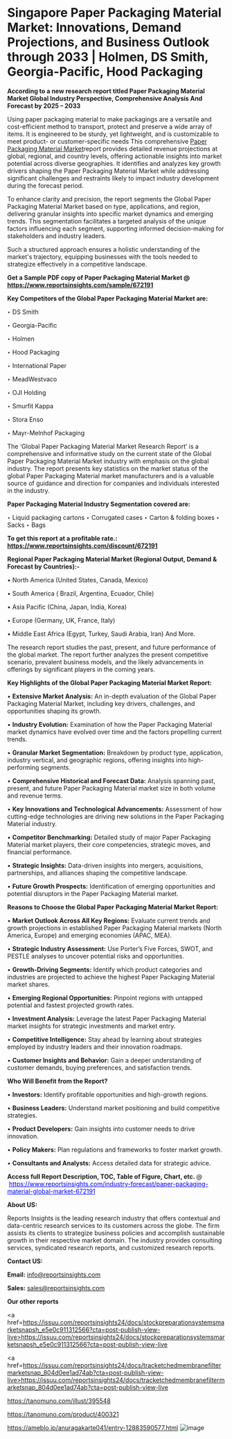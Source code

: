 # Singapore Paper Packaging Material Market: Innovations, Demand Projections, and Business Outlook through 2033 | Holmen, DS Smith, Georgia-Pacific, Hood Packaging

<strong>According to a new research report titled Paper Packaging Material Market Global Industry Perspective, Comprehensive Analysis And Forecast by 2025 – 2033</strong>

Using paper packaging material to make packagings are a versatile and cost-efficient method to transport, protect and preserve a wide array of items. It is engineered to be sturdy, yet lightweight, and is customizable to meet product- or customer-specific needs This comprehensive <a href=https://www.reportsinsights.com/sample/672191>Paper Packaging Material Market</a>report provides detailed revenue projections at global, regional, and country levels, offering actionable insights into market potential across diverse geographies. It identifies and analyzes key growth drivers shaping the Paper Packaging Material Market while addressing significant challenges and restraints likely to impact industry development during the forecast period.

To enhance clarity and precision, the report segments the Global Paper Packaging Material Market based on type, applications, and region, delivering granular insights into specific market dynamics and emerging trends. This segmentation facilitates a targeted analysis of the unique factors influencing each segment, supporting informed decision-making for stakeholders and industry leaders.

Such a structured approach ensures a holistic understanding of the market's trajectory, equipping businesses with the tools needed to strategize effectively in a competitive landscape.

<strong>Get a Sample PDF copy of Paper Packaging Material Market </strong><strong>@<a href=https://www.reportsinsights.com/sample/672191 style=color:#0000ff;> https://www.reportsinsights.com/sample/672191</a></strong></font>

<strong>Key Competitors of the Global Paper Packaging Material Market are:</strong>

‣ DS Smith

‣ Georgia-Pacific

‣ Holmen

‣ Hood Packaging

‣ International Paper

‣ MeadWestvaco

‣ OJI Holding

‣ Smurfit Kappa

‣ Stora Enso

‣ Mayr-Melnhof Packaging

The ‘Global Paper Packaging Material Market Research Report’ is a comprehensive and informative study on the current state of the Global Paper Packaging Material Market industry with emphasis on the global industry. The report presents key statistics on the market status of the global Paper Packaging Material market manufacturers and is a valuable source of guidance and direction for companies and individuals interested in the industry.

<strong>Paper Packaging Material Industry Segmentation covered are:</strong>

‣ Liquid packaging cartons
‣ Corrugated cases
‣ Carton & folding boxes
‣ Sacks
‣ Bags

<strong>To get this report at a profitable rate.: <a href=https://www.reportsinsights.com/discount/672191 style=color:#0000ff;>https://www.reportsinsights.com/discount/672191</a></strong></font>

<strong>Regional Paper Packaging Material Market (Regional Output, Demand &amp; Forecast by Countries):-</strong>

• North America (United States, Canada, Mexico)

• South America ( Brazil, Argentina, Ecuador, Chile)

• Asia Pacific (China, Japan, India, Korea)

• Europe (Germany, UK, France, Italy)

• Middle East Africa (Egypt, Turkey, Saudi Arabia, Iran) And More.

The research report studies the past, present, and future performance of the global market. The report further analyzes the present competitive scenario, prevalent business models, and the likely advancements in offerings by significant players in the coming years.

<strong>Key Highlights of the Global Paper Packaging Material Market Report:</strong>

• <strong>Extensive Market Analysis:</strong> An in-depth evaluation of the Global Paper Packaging Material Market, including key drivers, challenges, and opportunities shaping its growth.

• <strong>Industry Evolution:</strong> Examination of how the Paper Packaging Material market dynamics have evolved over time and the factors propelling current trends.

• <strong>Granular Market Segmentation:</strong> Breakdown by product type, application, industry vertical, and geographic regions, offering insights into high-performing segments.

• <strong>Comprehensive Historical and Forecast Data:</strong> Analysis spanning past, present, and future Paper Packaging Material market size in both volume and revenue terms.

• <strong>Key Innovations and Technological Advancements:</strong> Assessment of how cutting-edge technologies are driving new solutions in the Paper Packaging Material industry.

• <strong>Competitor Benchmarking:</strong> Detailed study of major Paper Packaging Material market players, their core competencies, strategic moves, and financial performance.

• <strong>Strategic Insights:</strong> Data-driven insights into mergers, acquisitions, partnerships, and alliances shaping the competitive landscape.

• <strong>Future Growth Prospects:</strong> Identification of emerging opportunities and potential disruptors in the Paper Packaging Material market.

<strong>Reasons to Choose the Global Paper Packaging Material Market Report:</strong>

• <strong>Market Outlook Across All Key Regions:</strong> Evaluate current trends and growth projections in established Paper Packaging Material markets (North America, Europe) and emerging economies (APAC, MEA).

• <strong>Strategic Industry Assessment:</strong> Use Porter’s Five Forces, SWOT, and PESTLE analyses to uncover potential risks and opportunities.

• <strong>Growth-Driving Segments:</strong> Identify which product categories and industries are projected to achieve the highest Paper Packaging Material market shares.

• <strong>Emerging Regional Opportunities:</strong> Pinpoint regions with untapped potential and fastest projected growth rates.

• <strong>Investment Analysis:</strong> Leverage the latest Paper Packaging Material market insights for strategic investments and market entry.

• <strong>Competitive Intelligence:</strong> Stay ahead by learning about strategies employed by industry leaders and their innovation roadmaps.

• <strong>Customer Insights and Behavior:</strong> Gain a deeper understanding of customer demands, buying preferences, and satisfaction trends.

<strong>Who Will Benefit from the Report?</strong>

• <strong>Investors:</strong> Identify profitable opportunities and high-growth regions.

• <strong>Business Leaders:</strong> Understand market positioning and build competitive strategies.

• <strong>Product Developers:</strong> Gain insights into customer needs to drive innovation.

• <strong>Policy Makers:</strong> Plan regulations and frameworks to foster market growth.

• <strong>Consultants and Analysts:</strong> Access detailed data for strategic advice.
</ul>
<strong>Access full Report Description, TOC, Table of Figure, Chart, etc. </strong>@  <a href=https://www.reportsinsights.com/industry-forecast/paper-packaging-material-global-market-672191 style=color:#0000ff;>https://www.reportsinsights.com/industry-forecast/paper-packaging-material-global-market-672191</a></font>

<strong><strong>About US</strong>:</strong>

Reports Insights is the leading research industry that offers contextual and data-centric research services to its customers across the globe. The firm assists its clients to strategize business policies and accomplish sustainable growth in their respective market domain. The industry provides consulting services, syndicated research reports, and customized research reports.

<strong>Contact US:</strong>

<p class=""""><b>Email:</b> <a href=mailto:info@reportsinsights.com>info@reportsinsights.com</a></p>
<p class=""""><b>Sales:</b> <a href=mailto:sales@reportsinsights.com>sales@reportsinsights.com</a></p>

<strong>Our other reports</strong>

<a href=https://issuu.com/reportsinsights24/docs/stockpreparationsystemsmarketsnapsh_e5e0c911312566?cta=post-publish-view-live>https://issuu.com/reportsinsights24/docs/stockpreparationsystemsmarketsnapsh_e5e0c911312566?cta=post-publish-view-live</a>

<a href=https://issuu.com/reportsinsights24/docs/tracketchedmembranefiltermarketsnap_804d0ee1ad74ab?cta=post-publish-view-live>https://issuu.com/reportsinsights24/docs/tracketchedmembranefiltermarketsnap_804d0ee1ad74ab?cta=post-publish-view-live</a>

<a href=https://tanomuno.com/illust/395548>https://tanomuno.com/illust/395548</a>

<a href=https://tanomuno.com/product/400321>https://tanomuno.com/product/400321</a>

<a href=https://ameblo.jp/anuragakarte041/entry-12883590577.html>https://ameblo.jp/anuragakarte041/entry-12883590577.html</a>
![image](https://github.com/user-attachments/assets/90dba449-fd2c-401e-b178-e5cf0d8d5a19)
